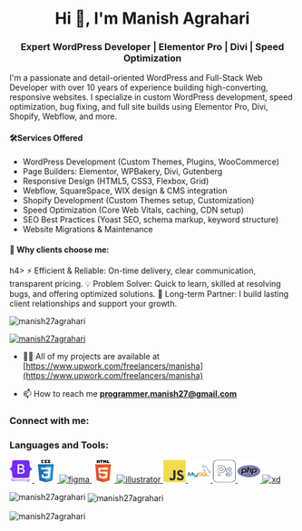 <h1 align="center">Hi 👋, I'm Manish Agrahari</h1>
<h3 align="center">Expert WordPress Developer | Elementor Pro | Divi | Speed Optimization </h3>

<p> I'm a passionate and detail-oriented WordPress and Full-Stack Web Developer with over 10 years of experience building high-converting, responsive websites. I specialize in custom WordPress development, speed optimization, bug fixing, and full site builds using Elementor Pro, Divi, Shopify, Webflow, and more.</p>
<h4>🛠️Services Offered</h4>
<ul>
<li>WordPress Development (Custom Themes, Plugins, WooCommerce)</li>
<li>Page Builders: Elementor, WPBakery, Divi, Gutenberg</li>
<li>Responsive Design (HTML5, CSS3, Flexbox, Grid)</li>
<li>Webflow, SquareSpace, WIX design & CMS integration</li>
<li>Shopify Development (Custom Themes setup, Customization)</li>
<li>Speed Optimization (Core Web Vitals, caching, CDN setup)</li>
<li>SEO Best Practices (Yoast SEO, schema markup, keyword structure)</li>
<li>Website Migrations & Maintenance</li>
</ul>

<h4>💼 Why clients choose me:</h4>h4>
⚡ Efficient & Reliable: On-time delivery, clear communication, transparent pricing.
💡 Problem Solver: Quick to learn, skilled at resolving bugs, and offering optimized solutions.
🤝 Long-term Partner: I build lasting client relationships and support your growth.

<p align="left"> <img src="https://komarev.com/ghpvc/?username=manish27agrahari&label=Profile%20views&color=0e75b6&style=flat" alt="manish27agrahari" /> </p>

<p align="left"> <a href="https://github.com/ryo-ma/github-profile-trophy"><img src="https://github-profile-trophy.vercel.app/?username=manish27agrahari" alt="manish27agrahari" /></a> </p>

- 👨‍💻 All of my projects are available at [https://www.upwork.com/freelancers/manisha](https://www.upwork.com/freelancers/manisha)

- 📫 How to reach me **programmer.manish27@gmail.com**

<h3 align="left">Connect with me:</h3>
<p align="left">
</p>

<h3 align="left">Languages and Tools:</h3>
<p align="left"> <a href="https://getbootstrap.com" target="_blank" rel="noreferrer"> <img src="https://raw.githubusercontent.com/devicons/devicon/master/icons/bootstrap/bootstrap-plain-wordmark.svg" alt="bootstrap" width="40" height="40"/> </a> <a href="https://www.w3schools.com/css/" target="_blank" rel="noreferrer"> <img src="https://raw.githubusercontent.com/devicons/devicon/master/icons/css3/css3-original-wordmark.svg" alt="css3" width="40" height="40"/> </a> <a href="https://www.figma.com/" target="_blank" rel="noreferrer"> <img src="https://www.vectorlogo.zone/logos/figma/figma-icon.svg" alt="figma" width="40" height="40"/> </a> <a href="https://www.w3.org/html/" target="_blank" rel="noreferrer"> <img src="https://raw.githubusercontent.com/devicons/devicon/master/icons/html5/html5-original-wordmark.svg" alt="html5" width="40" height="40"/> </a> <a href="https://www.adobe.com/in/products/illustrator.html" target="_blank" rel="noreferrer"> <img src="https://www.vectorlogo.zone/logos/adobe_illustrator/adobe_illustrator-icon.svg" alt="illustrator" width="40" height="40"/> </a> <a href="https://developer.mozilla.org/en-US/docs/Web/JavaScript" target="_blank" rel="noreferrer"> <img src="https://raw.githubusercontent.com/devicons/devicon/master/icons/javascript/javascript-original.svg" alt="javascript" width="40" height="40"/> </a> <a href="https://www.mysql.com/" target="_blank" rel="noreferrer"> <img src="https://raw.githubusercontent.com/devicons/devicon/master/icons/mysql/mysql-original-wordmark.svg" alt="mysql" width="40" height="40"/> </a> <a href="https://www.photoshop.com/en" target="_blank" rel="noreferrer"> <img src="https://raw.githubusercontent.com/devicons/devicon/master/icons/photoshop/photoshop-line.svg" alt="photoshop" width="40" height="40"/> </a> <a href="https://www.php.net" target="_blank" rel="noreferrer"> <img src="https://raw.githubusercontent.com/devicons/devicon/master/icons/php/php-original.svg" alt="php" width="40" height="40"/> </a> <a href="https://www.adobe.com/products/xd.html" target="_blank" rel="noreferrer"> <img src="https://cdn.worldvectorlogo.com/logos/adobe-xd.svg" alt="xd" width="40" height="40"/> </a> </p>

<p><img align="left" src="https://github-readme-stats.vercel.app/api/top-langs?username=manish27agrahari&show_icons=true&locale=en&layout=compact" alt="manish27agrahari" /></p>

<p>&nbsp;<img align="center" src="https://github-readme-stats.vercel.app/api?username=manish27agrahari&show_icons=true&locale=en" alt="manish27agrahari" /></p>

<p><img align="center" src="https://github-readme-streak-stats.herokuapp.com/?user=manish27agrahari&" alt="manish27agrahari" /></p>
